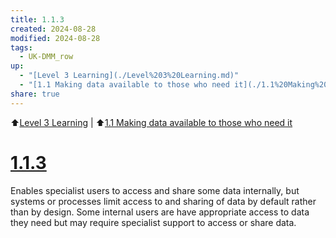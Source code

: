 ```yaml
---
title: 1.1.3
created: 2024-08-28
modified: 2024-08-28
tags:
  - UK-DMM_row
up:
  - "[Level 3 Learning](./Level%203%20Learning.md)"
  - "[1.1 Making data available to those who need it](./1.1%20Making%20data%20available%20to%20those%20who%20need%20it.md)"
share: true
---
```

⬆️[Level 3 Learning](./Level%203%20Learning.md) | ⬆️[1.1 Making data available to those who need it](./1.1%20Making%20data%20available%20to%20those%20who%20need%20it.md)
# [1.1.3](1.1.3.md)

Enables specialist users to access and share some data internally, but systems or processes limit access to and sharing of data by default rather than by design. Some internal users are have appropriate access to data they need but may require specialist support to access or share data.
